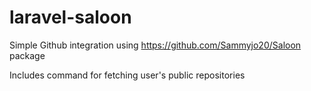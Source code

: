 # laravel-saloon

Simple Github integration using https://github.com/Sammyjo20/Saloon package

Includes command for fetching user's public repositories 

